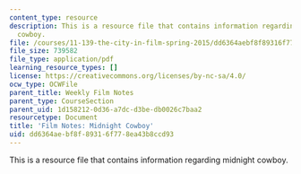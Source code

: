 ```yaml
---
content_type: resource
description: This is a resource file that contains information regarding midnight
  cowboy.
file: /courses/11-139-the-city-in-film-spring-2015/dd6364aebf8f89316f778ea43b8ccd93_MIT11_139S15_Midnight.pdf
file_size: 739582
file_type: application/pdf
learning_resource_types: []
license: https://creativecommons.org/licenses/by-nc-sa/4.0/
ocw_type: OCWFile
parent_title: Weekly Film Notes
parent_type: CourseSection
parent_uid: 1d158212-0d36-a7dc-d3be-db0026c7baa2
resourcetype: Document
title: 'Film Notes: Midnight Cowboy'
uid: dd6364ae-bf8f-8931-6f77-8ea43b8ccd93
---
```

This is a resource file that contains information regarding midnight cowboy.